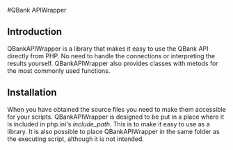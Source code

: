 #QBank APIWrapper

## Introduction
QBankAPIWrapper is a library that makes it easy to use the QBank API directly from PHP. No need to handle the connections or interpreting the results yourself. QBankAPIWrapper also provides classes with metods for the most commonly used functions.

## Installation
When you have obtained the source files you need to make them accessible for your scripts. QBankAPIWrapper is designed to be put in a place where it is included in php.ini's *include_path*. This is to make it easy to use as a library. It is also possible to place QBankAPIWrapper in the same folder as the executing script, although it is not intended.
